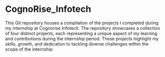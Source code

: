 # CognoRise_Infotech

This Git repository houses a compilation of the projects I completed during my internship at Cognorise Infotech. 
The repository showcases a collection of four distinct projects, each representing a unique aspect of my learning and contributions during the internship period. 
These projects highlight my skills, growth, and dedication to tackling diverse challenges within the scope of the internship
